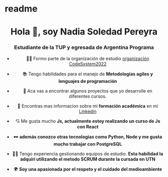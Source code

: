 # readme


<h1 align="center">Hola 👋, soy Nadia Soledad Pereyra</h1>
<h3 align="center">Estudiante de la TUP y egresada de Argentina Programa</h3>

<div align="center">
<!--<img src= COLOCAR ACA UNA IMAGEN--- align="center" style="width: 100%" />
</div> --> 
 

- 🧑‍🎓 Formo parte de la organización de estudio [organización CodeSystem2022](https://github.com/CodeSystem2022)

- 📚 Tengo habilidades para el manejo de **Metodologías agiles y lenguajes de programación**

- 💼 Aca vas a encontrar algunos proyectos que yo desarrolle en diferentes cursos.

- 📝 Encontras mas informacion sobre mi **formación académica** en mi [Linkedin](https://www.linkedin.com/in/nadia-pereyra-0643aa236)

- 💘 Me gusta mucho **Js, actualmente estoy realizando un curso de Js con React**

- 🕶️ **además conozco otras tecnologías como Python, Node y me gusta mucho trabajar con PostgreSQL**

- 🙇‍♀️ Tengo experiencia gestionando equipos de estudio. **Esta habilidad la adquiri utilizando el metodo SCRUM durante la cursada en UTN**

- 🌍 **Soy una apasionada por el respeto y el cuidado del medioambiente**


 


